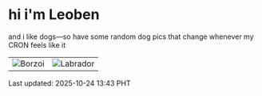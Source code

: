 # hi i'm Leoben

and i like dogs—so have some random dog pics that change whenever my CRON feels like it

|  |  |
|--------|----------|
| ![Borzoi](https://random-dog-vercel.vercel.app/api/random-borzoi?v=1761284602) | ![Labrador](https://random-dog-vercel.vercel.app/api/random-labrador?v=1761284602) |

Last updated: 2025-10-24 13:43 PHT
